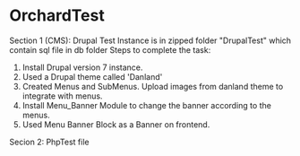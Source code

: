 # OrchardTest

Section 1 (CMS): Drupal Test Instance is in zipped folder "DrupalTest" which contain sql file in db folder
Steps to complete the task:
1. Install Drupal version 7 instance.
2. Used a Drupal theme called 'Danland'
3. Created Menus and SubMenus. Upload images from danland theme to integrate with menus.
4. Install Menu_Banner Module to change the banner according to the menus.
5. Used Menu Banner Block as a Banner on frontend.

Secion 2: PhpTest file

